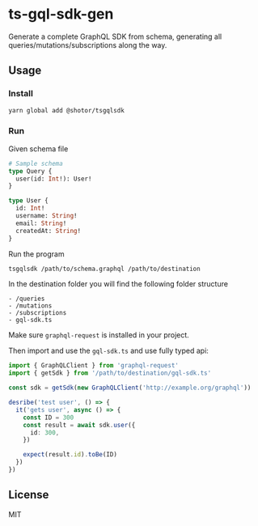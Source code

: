 # ts-gql-sdk-gen

Generate a complete GraphQL SDK from schema, generating all queries/mutations/subscriptions along the way.

## Usage

### Install

```sh
yarn global add @shotor/tsgqlsdk
```

### Run

Given schema file

```graphql
# Sample schema
type Query {
  user(id: Int!): User!
}

type User {
  id: Int!
  username: String!
  email: String!
  createdAt: String!
}
```

Run the program

```sh
tsgqlsdk /path/to/schema.graphql /path/to/destination
```

In the destination folder you will find the following folder structure

```
- /queries
- /mutations
- /subscriptions
- gql-sdk.ts
```

Make sure `graphql-request` is installed in your project.

Then import and use the `gql-sdk.ts` and use fully typed api:

```ts
import { GraphQLClient } from 'graphql-request'
import { getSdk } from '/path/to/destination/gql-sdk.ts'

const sdk = getSdk(new GraphQLClient('http://example.org/graphql'))

desribe('test user', () => {
  it('gets user', async () => {
    const ID = 300
    const result = await sdk.user({
      id: 300,
    })

    expect(result.id).toBe(ID)
  })
})
```

## License

MIT
